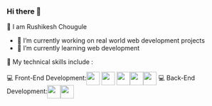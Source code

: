 ### Hi there 👋 

📌 I am Rushikesh Chougule

- 🔭 I’m currently working on real world web development projects
- 🌱 I’m currently learning web development

📌 My technical skills include :

💻 Front-End Development:<img align="center" height="30" src="https://img.icons8.com/color/144/000000/html-5.png"/> <img align="center" height="30" src="https://img.icons8.com/color/144/000000/css3.png"/> <img align="center" height="30" src="https://img.icons8.com/color/144/000000/javascript.png"/><img align="center" height="30" src="https://img.icons8.com/external-tal-revivo-shadow-tal-revivo/344/external-vuejs-an-open-source-javascript-framework-for-building-user-interfaces-and-single-page-applications-logo-shadow-tal-revivo.png"/><img align="center" height="30" src="https://img.icons8.com/ultraviolet/480/000000/react.png"/>
💻 Back-End Development:<img align="center" height="30" src="https://img.icons8.com/color/144/000000/mongodb.png"/><img align="center" height="30" src="https://img.icons8.com/color/144/000000/express-js.png"/>
